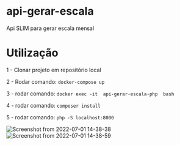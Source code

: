 # api-gerar-escala
Api SLIM para gerar escala mensal

# Utilização
1 - Clonar projeto em repositório local

2 - Rodar comando:
  `docker-compose up`
  
3 - rodar comando:
  `docker exec -it  api-gerar-escala-php  bash`
  
4 - rodar comando:
  `composer install`

5 - rodar comando:
  `php -S localhost:8000`
  
  ![Screenshot from 2022-07-01 14-38-38](https://user-images.githubusercontent.com/92001463/176944354-6bffa589-d9ef-4451-b7c7-d8293909519b.png)
  ![Screenshot from 2022-07-01 14-38-59](https://user-images.githubusercontent.com/92001463/176944392-face6ef1-20df-434f-aae0-45429dea56fd.png)
